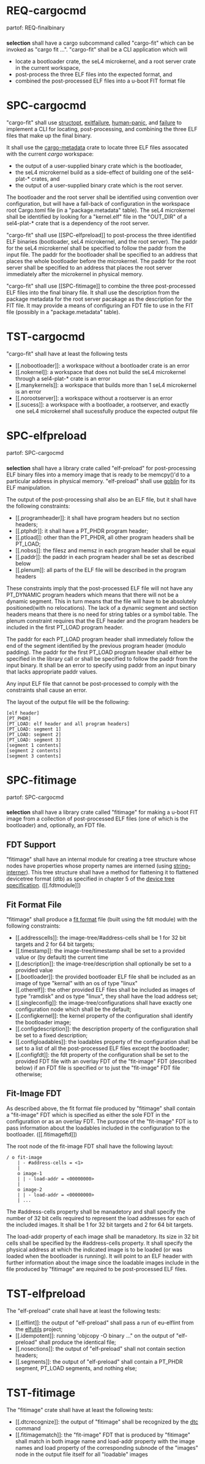 # REQ-cargocmd
partof: REQ-finalbinary
###
**selection** shall have a cargo subcommand called "cargo-fit" which can be
invoked as "cargo fit ...". "cargo-fit" shall be a CLI application which will

- locate a bootloader crate, the seL4 microkernel, and a root server crate in
  the current workspace,
- post-process the three ELF files into the expected format, and
- combined the post-processed ELF files into a u-boot FIT format file


# SPC-cargocmd
"cargo-fit" shall use [structopt], [exitfailure], [human-panic], and [failure]
to implement a CLI for locating, post-processing, and combining the three ELF
files that make up the final binary.

It shall use the [cargo-metadata] crate to locate three ELF files assocated
with the current *cargo* workspace:

- the output of a user-supplied binary crate which is the bootloader,
- the seL4 microkernel build as a side-effect of building one of the
  sel4-plat-\* crates, and
- the output of a user-supplied binary crate which is the root server.

The bootloader and the root server shall be identified using convention over
configuration, but will have a fall-back of configuration in the workspace
root Cargo.toml file (in a "package.metadata" table). The seL4 microkernel
shall be identified by looking for a "kernel.elf" file in the "OUT\_DIR" of
a sel4-plat-\* crate that is a dependency of the root server.

"cargo-fit" shall use [[SPC-elfpreload]] to post-process the three identified
ELF binaries (bootloader, seL4 microkernel, and the root server). The paddr
for the seL4 microkernel shall be specified to follow the paddr from the input
file. The paddr for the bootloader shall be specified to an address that places 
the whole bootloader before the microkernel. The paddr for the root server
shall be specified to an address that places the root server immediately after
the microkernel in physical memory.

"cargo-fit" shall use [[SPC-fitimage]] to combine the three post-processed ELF
files into the final binary file. It shall use the description from the package
metadata for the root server pacakage as the description  for the FIT file. It
may provide a means of configuring an FDT file to use in the FIT file (possibly
in a "package.metadata" table).

[cargo-metadata]: https://crates.io/crates/cargo_metadata
[structopt]: https://crates.io/crates/structopt 
[exitfailure]: https://crates.io/crates/exitfailure
[human-panic]: https://crates.io/crates/human-panic
[failure]: https://crates.io/crates/failure


# TST-cargocmd
"cargo-fit" shall have at least the following tests

- [[.nobootloader]]: a workspace without a bootloader crate is an error
- [[.nokernel]]: a workspace that does not build the seL4 microkernel through
    a sel4-plat-\* crate is an error
- [[.manykernels]]: a workspace that builds more than 1 seL4 microkernel is an error
- [[.norootserver]]: a workspace without a rootserver is an error
- [[.sucess]]: a workspace with a bootloader, a rootserver, and exactly one
    seL4 microkernel shall sucessfully produce the expected output file


# SPC-elfpreload
partof: SPC-cargocmd
###
**selection** shall have a library crate called "elf-preload" for post-processing
ELF binary files into a memory image that is ready to be memcpy()'d to a particular
address in physical memory. "elf-preload" shall use [goblin] for its ELF manipulation.

The output of the post-processing shall also be an ELF file, but it shall have the
following constraints:

- [[.programheader]]: it shall have program headers but no section headers;
- [[.ptphdr]]: it shall have a PT_PHDR program header;
- [[.ptload]]: other than the PT_PHDR, all other program headers shall be PT_LOAD;
- [[.nobss]]: the filesz and memsz in each program header shall be equal
- [[.paddr]]: the paddr in each program header shall be set as described below
- [[.plenum]]: all parts of the ELF file will be described in the program headers

These constraints imply that the post-processed ELF file will not have any PT_DYNAMIC
program headers which means that there will not be a dynamic segment. This in turn
means that the file will have to be absolutely positioned(with no relocations). The
lack of a dynamic segment and section headers means that there is no need for string
tables or a symbol table. The plenum constraint requires that the ELF header and the
program headers be included in the first PT_LOAD program header.

The paddr for each PT_LOAD program header shall immediately follow the end of 
the segment identified by the previous program header (modulo padding). The 
paddr for the first PT_LOAD program header shall either be specified in the library call 
or shall be specified to follow the paddr from the input binary. It shall be an 
error to specify using paddr from an input binary that lacks appropriate paddr values.

Any input ELF file that cannot be post-processed to comply with the constraints shall
cause an error.

The layout of the output file will be the following:

```
[elf header]
[PT_PHDR]
[PT_LOAD: elf header and all program headers]
[PT_LOAD: segment 1]
[PT_LOAD: segment 2]
[PT_LOAD: segment 3]
[segment 1 contents]
[segment 2 contents]
[segment 3 contents]
```

[goblin]: https://crates.io/crates/goblin


# SPC-fitimage
partof: SPC-cargocmd
###
**selection** shall have a library crate called "fitimage" for making a u-boot
FIT image from a collection of post-processed ELF files (one of which is the
bootloader) and, optionally, an FDT file.

## FDT Support
"fitimage" shall have an internal module for creating a tree structure whose
nodes have properties whose property names are interned (using [string-interner]).
This tree structure shall have a method for flattening it to flattened devicetree
format (dtb) as specified in chapter 5 of the [device tree specification].
([[.fdtmodule]])

## Fit Format File
"fitimage" shall produce a [fit format][fit-format] file (built using the fdt
module) with the following constraints:

- [[.addresscells]]: the image-tree/#address-cells shall be 1 for 32 bit targets 
    and 2 for 64 bit targets;
- [[.timestamp]]: the image-tree/timestamp shall be set to a provided value or
    (by default) the current time
- [[.description]]: the image-tree/description shall optionally be set to a
    provided value
- [[.bootloader]]: the provided bootloader ELF file shall be included as an
    image of type "kernal" with an os of type "linux"
- [[.otherelf]]: the other provided ELF files shall be included as images
    of type "ramdisk" and os type "linux", they shall have the load address set;
- [[.singleconfig]]: the image-tree/configurations shall have exactly one
    configuration node which shall be the default;
- [[.configkernel]]: the kernel property of the configuration shall identify
    the bootloader image;
- [[.configdescription]]: the description property of the configuration shall
    be set to a fixed description;
- [[.configloadables]]: the loadables property of the configuration shall
    be set to a list of all the post-processed ELF files except the bootloader;
- [[.configfdt]]: the fdt property of the configuration shall be set to the
    provided FDT file with an overlay FDT of the "fit-image" FDT (described below)
    if an FDT file is specified or to just the "fit-image" FDT file otherwise;

## Fit-Image FDT
As described above, the fit format file produced by "fitimage" shall contain a
"fit-image" FDT which is specified as either the sole FDT in the configuration or
as an overlay FDT. The purpose of the "fit-image" FDT is to pass information about
the loadables included in the configuration to the bootloader. ([[.fitimageftd]])

The root node of the fit-image FDT shall have the following layout:

```
/ o fit-image
    | - #address-cells = <1>
    |
    o image-1 
    | | - load-addr = <00000000>
    |
    o image-2 
    | | - load-addr = <00000000>
    | ...
```

The #address-cells property shall be manadetory and shall specify the number of
32 bit cells required to represent the load addresses for each of the included
images. It shall be 1 for 32 bit targets and 2 for 64 bit targets.

The load-addr property of each image shall be manadetory. Its size in 32 bit cells
shall be specified by the #address-cells property. It shall specify the physical 
address at which the indicated image is to be loaded (or was loaded when the 
bootloader is running). It will point to an ELF header with further information
about the image since the loadable images include in the file produced by "fitimage"
are required to be post-processed ELF files.

[device tree specification]: https://github.com/devicetree-org/devicetree-specification/releases/tag/v0.2
[fit-format]: https://github.com/u-boot/u-boot/blob/master/doc/uImage.FIT/source_file_format.txt
[string-interner]: https://crates.io/crates/string-interner


# TST-elfpreload
The "elf-preload" crate shall have at least the following tests:

- [[.elflint]]: the output of "elf-preload" shall pass a run of eu-elflint from
    the [elfutils] project;
- [[.idempotent]]: running 'objcopy -O binary ..." on the output of "elf-preload"
    shall produce the identical file;
- [[.nosections]]: the output of "elf-preload" shall not contain section headers;
- [[.segments]]: the output of "elf-preload" shall contain a PT_PHDR segment, 
    PT_LOAD segments, and nothing else;

[elfutils]: https://sourceware.org/elfutils/


# TST-fitimage
The "fitimage" crate shall have at least the following tests:

- [[.dtcrecognize]]: the output of "fitimage" shall be recognized by the [dtc] command
- [[.fitimagematch]]: the "fit-image" FDT that is produced by "fitimage" shall match
    in both image name and load-addr property with the image names and load property
    of the corresponding subnode of the "images" node in the output file itself for
    all "loadable" images

[dtc]: http://manpages.ubuntu.com/manpages/trusty/man1/dtc.1.html
